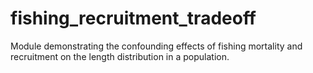 # fishing_recruitment_tradeoff
Module demonstrating the confounding effects of fishing mortality and recruitment on the length distribution in a population.
